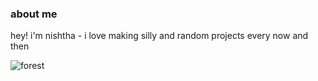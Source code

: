 ### about me

hey! i'm nishtha - i love making silly and random projects every now and then

<!--forest-start-->
![forest](https://forest-api-c1xr.onrender.com/random-image)
<!--forest-end-->
